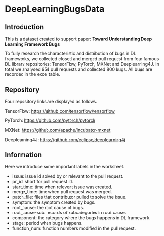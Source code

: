 # DeepLearningBugsData

## Introduction

This is a dataset created to support paper: **Toward Understanding Deep Learning Framework Bugs**

To fully research the characteristic and distribution of bugs in DL frameworks, we collected closed and merged pull request from four famous DL library repositories: TensorFlow, PyTorch, MXNet and Deeplearning4J. In total we analysed 954 pull requests and collected 800 bugs. All bugs are recorded in the excel table.

## Repository

Four repository links are displayed as follows. 

TensorFlow: https://github.com/tensorflow/tensorflow

PyTorch: https://github.com/pytorch/pytorch

MXNet: https://github.com/apache/incubator-mxnet

Deeplearning4J: https://github.com/eclipse/deeplearning4j

## Information

Here we introduce some important labels in the worksheet.

- issue: issue id solved by or relevant to the pull request.
- pr_id: short for pull request id.
- start_time: time when relevent issue was created.
- merge_time: time when pull request was merged.
- patch_file: files that contributor pulled to solve the issue.
- symptom: the symptom created by bugs.
- root_cause: the root cause of bugs.
- root_cause-sub: records of subcategories in root cause.
- component: the category where the bugs happens in DL framework.
- stage: period when bugs happens.
- function_num: function numbers modified in the pull request.

